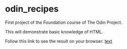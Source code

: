 # odin_recipes

First project of the Foundation course of The Odin Project.

This will demonstrate basic knowledge of HTML.

Follow this link to see the result on your browser: [text](https://jooxbac.github.io/odin_recipes/index.html)